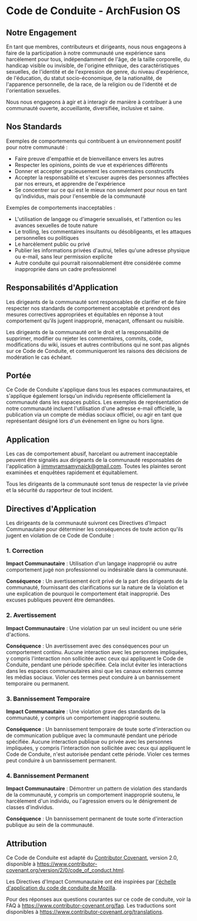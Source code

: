 # Code de Conduite - ArchFusion OS

## Notre Engagement

En tant que membres, contributeurs et dirigeants, nous nous engageons à faire de la participation à notre communauté une expérience sans harcèlement pour tous, indépendamment de l'âge, de la taille corporelle, du handicap visible ou invisible, de l'origine ethnique, des caractéristiques sexuelles, de l'identité et de l'expression de genre, du niveau d'expérience, de l'éducation, du statut socio-économique, de la nationalité, de l'apparence personnelle, de la race, de la religion ou de l'identité et de l'orientation sexuelles.

Nous nous engageons à agir et à interagir de manière à contribuer à une communauté ouverte, accueillante, diversifiée, inclusive et saine.

## Nos Standards

Exemples de comportements qui contribuent à un environnement positif pour notre communauté :

* Faire preuve d'empathie et de bienveillance envers les autres
* Respecter les opinions, points de vue et expériences différents
* Donner et accepter gracieusement les commentaires constructifs
* Accepter la responsabilité et s'excuser auprès des personnes affectées par nos erreurs, et apprendre de l'expérience
* Se concentrer sur ce qui est le mieux non seulement pour nous en tant qu'individus, mais pour l'ensemble de la communauté

Exemples de comportements inacceptables :

* L'utilisation de langage ou d'imagerie sexualisés, et l'attention ou les avances sexuelles de toute nature
* Le trolling, les commentaires insultants ou désobligeants, et les attaques personnelles ou politiques
* Le harcèlement public ou privé
* Publier les informations privées d'autrui, telles qu'une adresse physique ou e-mail, sans leur permission explicite
* Autre conduite qui pourrait raisonnablement être considérée comme inappropriée dans un cadre professionnel

## Responsabilités d'Application

Les dirigeants de la communauté sont responsables de clarifier et de faire respecter nos standards de comportement acceptable et prendront des mesures correctives appropriées et équitables en réponse à tout comportement qu'ils jugent inapproprié, menaçant, offensant ou nuisible.

Les dirigeants de la communauté ont le droit et la responsabilité de supprimer, modifier ou rejeter les commentaires, commits, code, modifications du wiki, issues et autres contributions qui ne sont pas alignés sur ce Code de Conduite, et communiqueront les raisons des décisions de modération le cas échéant.

## Portée

Ce Code de Conduite s'applique dans tous les espaces communautaires, et s'applique également lorsqu'un individu représente officiellement la communauté dans les espaces publics. Les exemples de représentation de notre communauté incluent l'utilisation d'une adresse e-mail officielle, la publication via un compte de médias sociaux officiel, ou agir en tant que représentant désigné lors d'un événement en ligne ou hors ligne.

## Application

Les cas de comportement abusif, harcelant ou autrement inacceptable peuvent être signalés aux dirigeants de la communauté responsables de l'application à jimmyramsamynaick@gmail.com. Toutes les plaintes seront examinées et enquêtées rapidement et équitablement.

Tous les dirigeants de la communauté sont tenus de respecter la vie privée et la sécurité du rapporteur de tout incident.

## Directives d'Application

Les dirigeants de la communauté suivront ces Directives d'Impact Communautaire pour déterminer les conséquences de toute action qu'ils jugent en violation de ce Code de Conduite :

### 1. Correction

**Impact Communautaire** : Utilisation d'un langage inapproprié ou autre comportement jugé non professionnel ou indésirable dans la communauté.

**Conséquence** : Un avertissement écrit privé de la part des dirigeants de la communauté, fournissant des clarifications sur la nature de la violation et une explication de pourquoi le comportement était inapproprié. Des excuses publiques peuvent être demandées.

### 2. Avertissement

**Impact Communautaire** : Une violation par un seul incident ou une série d'actions.

**Conséquence** : Un avertissement avec des conséquences pour un comportement continu. Aucune interaction avec les personnes impliquées, y compris l'interaction non sollicitée avec ceux qui appliquent le Code de Conduite, pendant une période spécifiée. Cela inclut éviter les interactions dans les espaces communautaires ainsi que les canaux externes comme les médias sociaux. Violer ces termes peut conduire à un bannissement temporaire ou permanent.

### 3. Bannissement Temporaire

**Impact Communautaire** : Une violation grave des standards de la communauté, y compris un comportement inapproprié soutenu.

**Conséquence** : Un bannissement temporaire de toute sorte d'interaction ou de communication publique avec la communauté pendant une période spécifiée. Aucune interaction publique ou privée avec les personnes impliquées, y compris l'interaction non sollicitée avec ceux qui appliquent le Code de Conduite, n'est autorisée pendant cette période. Violer ces termes peut conduire à un bannissement permanent.

### 4. Bannissement Permanent

**Impact Communautaire** : Démontrer un pattern de violation des standards de la communauté, y compris un comportement inapproprié soutenu, le harcèlement d'un individu, ou l'agression envers ou le dénigrement de classes d'individus.

**Conséquence** : Un bannissement permanent de toute sorte d'interaction publique au sein de la communauté.

## Attribution

Ce Code de Conduite est adapté du [Contributor Covenant][homepage], version 2.0, disponible à https://www.contributor-covenant.org/version/2/0/code_of_conduct.html.

Les Directives d'Impact Communautaire ont été inspirées par [l'échelle d'application du code de conduite de Mozilla](https://github.com/mozilla/diversity).

[homepage]: https://www.contributor-covenant.org

Pour des réponses aux questions courantes sur ce code de conduite, voir la FAQ à https://www.contributor-covenant.org/faq. Les traductions sont disponibles à https://www.contributor-covenant.org/translations.